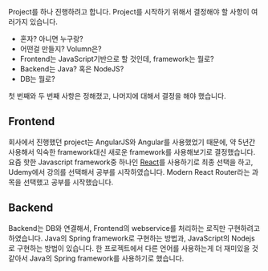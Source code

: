 Project를 하나 진행하려고 합니다. Project를 시작하기 위해서 결정해야 할 사항이 여러가지 있습니다.

* 혼자? 아니면 누구랑?
* 어떤걸 만들지? Volumn은?
* Frontend는 JavaScript기반으로 할 것인데, framework는 뭘로?
* Backend는 Java? 혹은 NodeJS?
* DB는 뭘로?

첫 번째와 두 번째 사항은 정해졌고, 나머지에 대해서 결정을 해야 했습니다.

## Frontend

회사에서 진행했던 project는 AngularJS와 Angular를 사용했었기 때문에, 약 5년간 사용해서 익숙한 framework대신 새로운 framework를 사용해보기로 결정했습니다. 요즘 핫한 Javascript framework중 하나인 [React](https://reactjs.org/)를 사용하기로 최종 선택을 하고, Udemy에서 강의를 선택해서 공부를 시작하였습니다.
Modern React Router라는 과목을 선택했고 공부를 시작했습니다.

## Backend

Backend는 DB와 연결해서, Frontend의 webservice를 처리하는 로직만 구현하려고 하였습니다. Java의 Spring framework로 구현하는 방법과, JavaScript의 Nodejs로 구현하는 방법이 있습니다. 한 프로젝트에서 다른 언어를 사용하는게 더 재미있을 것 같아서 Java의 Spring framework를 사용하기로 했습니다.